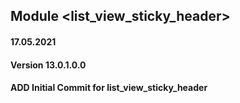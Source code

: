 ## Module <list_view_sticky_header>

#### 17.05.2021
#### Version 13.0.1.0.0
#### ADD Initial Commit for list_view_sticky_header
